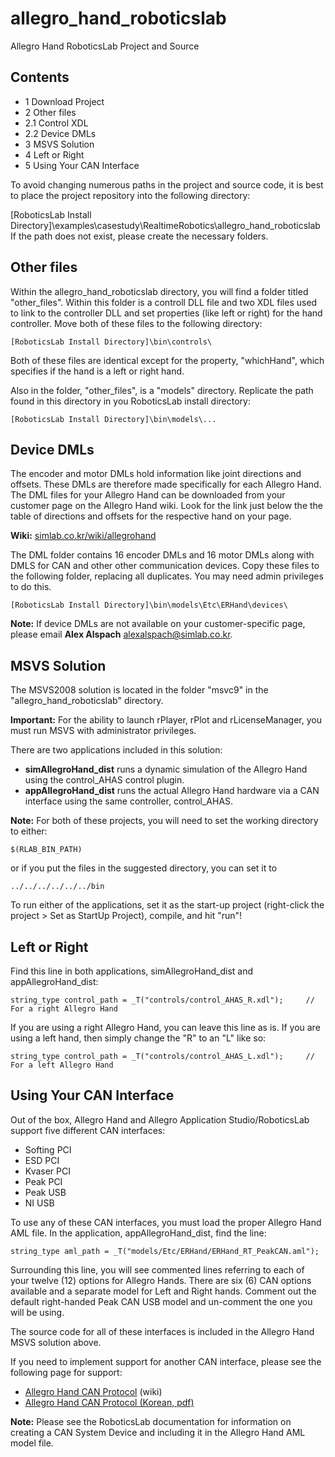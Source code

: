 allegro_hand_roboticslab
========================

Allegro Hand RoboticsLab Project and Source


Contents
--------

* 1 Download Project
* 2 Other files
 * 2.1 Control XDL
 * 2.2 Device DMLs
* 3 MSVS Solution
* 4 Left or Right
* 5 Using Your CAN Interface



To avoid changing numerous paths in the project and source code, it is best to place the project repository into the following directory:

[RoboticsLab Install Directory]\examples\casestudy\RealtimeRobotics\allegro_hand_roboticslab\
If the path does not exist, please create the necessary folders.


Other files
-----------

Within the allegro_hand_roboticslab directory, you will find a folder titled "other_files". Within this folder is a controll DLL file and two XDL files used to link to the controller DLL and set properties (like left or right) for the hand controller. Move both of these files to the following directory:
```
[RoboticsLab Install Directory]\bin\controls\
```
Both of these files are identical except for the property, "whichHand", which specifies if the hand is a left or right hand.

Also in the folder, "other_files", is a "models" directory. Replicate the path found in this directory in you RoboticsLab install directory:
```
[RoboticsLab Install Directory]\bin\models\...
```

Device DMLs
-----------

The encoder and motor DMLs hold information like joint directions and offsets. These DMLs are therefore made specifically for each Allegro Hand. The DML files for your Allegro Hand can be downloaded from your customer page on the Allegro Hand wiki. Look for the link just below the the table of directions and offsets for the respective hand on your page.

**Wiki:** [simlab.co.kr/wiki/allegrohand](http://simlab.co.kr/wiki/allegrohand)

The DML folder contains 16 encoder DMLs and 16 motor DMLs along with DMLS for CAN and other other communication devices. Copy these files to the following folder, replacing all duplicates. You may need admin privileges to do this.
```
[RoboticsLab Install Directory]\bin\models\Etc\ERHand\devices\
```
**Note:** If device DMLs are not available on your customer-specific page, please email 
**Alex Alspach** alexalspach@simlab.co.kr.


MSVS Solution
-------------

The MSVS2008 solution is located in the folder "msvc9" in the "allegro_hand_roboticslab" directory.

**Important:** For the ability to launch rPlayer, rPlot and rLicenseManager, you must run MSVS with administrator privileges.

There are two applications included in this solution:

* **simAllegroHand_dist** runs a dynamic simulation of the Allegro Hand using the control_AHAS control plugin.
* **appAllegroHand_dist** runs the actual Allegro Hand hardware via a CAN interface using the same controller, control_AHAS.

**Note:** For both of these projects, you will need to set the working directory to either:

```
$(RLAB_BIN_PATH)
```
or if you put the files in the suggested directory, you can set it to
```
../../../../../../bin
```

To run either of the applications, set it as the start-up project (right-click the project > Set as StartUp Project), compile, and hit "run"!


Left or Right
-------------

Find this line in both applications, simAllegroHand_dist and appAllegroHand_dist:
```
string_type control_path = _T("controls/control_AHAS_R.xdl");     // For a right Allegro Hand
```
If you are using a right Allegro Hand, you can leave this line as is. If you are using a left hand, then simply change the "R" to an "L" like so:
```
string_type control_path = _T("controls/control_AHAS_L.xdl");     // For a left Allegro Hand
```

Using Your CAN Interface
------------------------

Out of the box, Allegro Hand and Allegro Application Studio/RoboticsLab support five different CAN interfaces:

* Softing PCI
* ESD PCI
* Kvaser PCI
* Peak PCI
* Peak USB
* NI USB

To use any of these CAN interfaces, you must load the proper Allegro Hand AML file. In the application, appAllegroHand_dist, find the line:
```
string_type aml_path = _T("models/Etc/ERHand/ERHand_RT_PeakCAN.aml");
```
Surrounding this line, you will see commented lines referring to each of your twelve (12) options for Allegro Hands. There are six (6) CAN options available and a separate model for Left and Right hands. Comment out the default right-handed Peak CAN USB model and un-comment the one you will be using.

The source code for all of these interfaces is included in the Allegro Hand MSVS solution above.


If you need to implement support for another CAN interface, please see the following page for support:

* [Allegro Hand CAN Protocol](http://simlab.dyndns.org:9000/AllegroHandWiki/index.php/CAN_Protocol) (wiki)
* [Allegro Hand CAN Protocol (Korean, pdf)](http://simlab.dyndns.org:9000/AllegroHandWiki/images/a/a2/AllegroHandCanProtocol_KR.pdf)


**Note:** Please see the RoboticsLab documentation for information on creating a CAN System Device and including it in the Allegro Hand AML model file. 